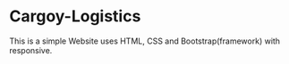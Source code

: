 # Cargoy-Logistics
This is a simple Website uses HTML, CSS and Bootstrap(framework) with responsive. 
